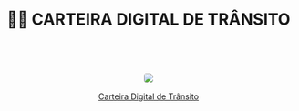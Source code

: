 # <p align="center">📲🚗 CARTEIRA DIGITAL DE TRÂNSITO
<br>
<p align="center" ><br><img style="border: 2px solid white; border-radius: 30%" src="assets"</p>
<p align="center" > <font><a href="https://play.google.com/store/apps/details?id=br.gov.serpro.cnhe&hl=pt_BR&gl=US">Carteira Digital de Trânsito</a></font> <br></p>
